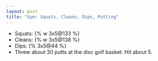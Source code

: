 ```yaml
---
layout: post
title: "Gym: Squats, Cleans, Dips, Putting"
---
```


- Squats: {% w 3x5@133 %}
- Cleans: {% w 3x5@138 %}
- Dips: {% 3x5@44 %}
- Threw about 30 putts at the disc golf basket. Hit about 5.
